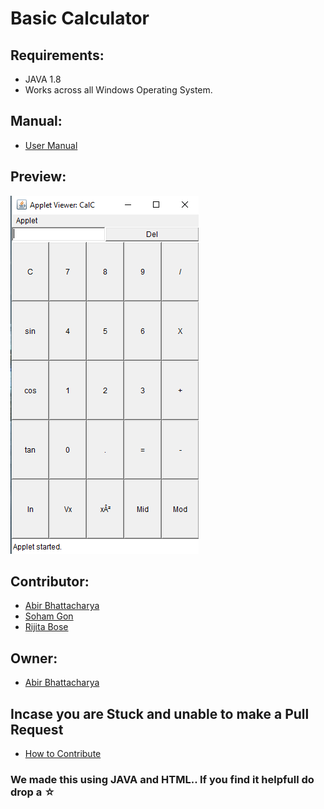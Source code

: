 # Basic Calculator
##  Requirements:
* JAVA 1.8
* Works across all Windows Operating System.
## Manual:
* [User Manual](User_manual.md)
## Preview:
![](Untitled.png)
## Contributor:
* [Abir Bhattacharya](https://github.com/abirbhattacharya82)
* [Soham Gon](https://github.com/SOH69)
* [Rijita Bose](https://github.com/r099)
## Owner:
* [Abir Bhattacharya](https://github.com/abirbhattacharya82)
## Incase you are Stuck and unable to make a Pull Request
* [How to Contribute](how_to_contribute.md)
### We made this using JAVA and HTML.. If you find it helpfull do drop a ☆
